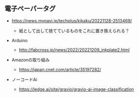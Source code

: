 ## 電子ペーパータグ

* https://news.mynavi.jp/techplus/kikaku/20221128-2513469/
  * 紙として出して捨てているものをこれに置き換えられる？

* Arduino
  * http://fabcross.jp/news/2022/20221209_inkplate2.html
 
* Amazonの取り組み
  * https://japan.cnet.com/article/35197282/

* ノーコードAi
  * https://ledge.ai/site/gravio/gravio-ai-image-classification

